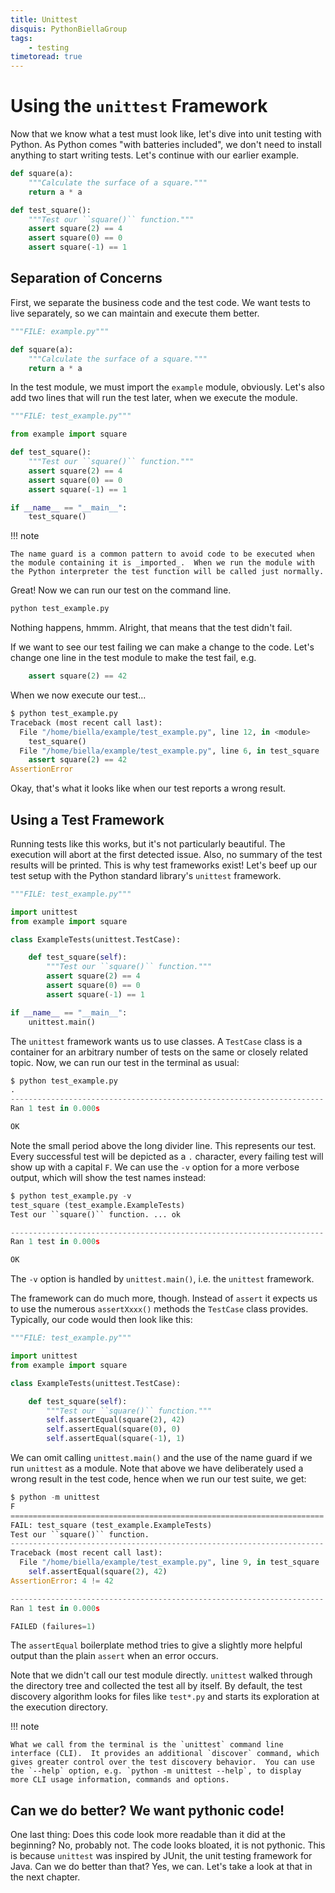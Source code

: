 ```yaml
---
title: Unittest
disquis: PythonBiellaGroup
tags:
    - testing
timetoread: true
---
```


# Using the `unittest` Framework

Now that we know what a test must look like, let's dive into unit testing
with Python.  As Python comes "with batteries included", we don't need to
install anything to start writing tests.  Let's continue with our earlier
example.

```python
def square(a):
    """Calculate the surface of a square."""
    return a * a

def test_square():
    """Test our ``square()`` function."""
    assert square(2) == 4
    assert square(0) == 0
    assert square(-1) == 1
```

## Separation of Concerns

First, we separate the business code and the test code.  We want tests to
live separately, so we can maintain and execute them better.

```python
"""FILE: example.py"""

def square(a):
    """Calculate the surface of a square."""
    return a * a
```

In the test module, we must import the `example` module, obviously.
Let's also add two lines that will run the test later, when we execute
the module.

```python
"""FILE: test_example.py"""

from example import square

def test_square():
    """Test our ``square()`` function."""
    assert square(2) == 4
    assert square(0) == 0
    assert square(-1) == 1

if __name__ == "__main__":
    test_square()
```

!!! note

    The name guard is a common pattern to avoid code to be executed when
    the module containing it is _imported_.  When we run the module with
    the Python interpreter the test function will be called just normally.

Great!  Now we can run our test on the command line.

```python
python test_example.py
```

Nothing happens, hmmm.  Alright, that means that the test didn't fail.

If we want to see our test failing we can make a change to the code.
Let's change one line in the test module to make the test fail, e.g.

```python
    assert square(2) == 42
```

When we now execute our test...

```python
$ python test_example.py
Traceback (most recent call last):
  File "/home/biella/example/test_example.py", line 12, in <module>
    test_square()
  File "/home/biella/example/test_example.py", line 6, in test_square
    assert square(2) == 42
AssertionError
```

Okay, that's what it looks like when our test reports a wrong result.

## Using a Test Framework

Running tests like this works, but it's not particularly beautiful.  The
execution will abort at the first detected issue.  Also, no summary of
the test results will be printed.  This is why test frameworks exist!
Let's beef up our test setup with the Python standard library's
`unittest` framework.

```python
"""FILE: test_example.py"""

import unittest
from example import square

class ExampleTests(unittest.TestCase):

    def test_square(self):
        """Test our ``square()`` function."""
        assert square(2) == 4
        assert square(0) == 0
        assert square(-1) == 1

if __name__ == "__main__":
    unittest.main()
```

The `unittest` framework wants us to use classes.  A `TestCase` class is
a container for an arbitrary number of tests on the same or closely
related topic.  Now, we can run our test in the terminal as usual:

```python
$ python test_example.py
.
----------------------------------------------------------------------
Ran 1 test in 0.000s

OK
```

Note the small period above the long divider line.  This represents our
test.  Every successful test will be depicted as a `.` character, every
failing test will show up with a capital `F`.  We can use the `-v` option
for a more verbose output, which will show the test names instead:

```python
$ python test_example.py -v
test_square (test_example.ExampleTests)
Test our ``square()`` function. ... ok

----------------------------------------------------------------------
Ran 1 test in 0.000s

OK
```

The `-v` option is handled by `unittest.main()`, i.e. the `unittest`
framework.

The framework can do much more, though.  Instead of `assert` it expects
us to use the numerous `assertXxxx()` methods the `TestCase` class
provides.  Typically, our code would then look like this:

```python
"""FILE: test_example.py"""

import unittest
from example import square

class ExampleTests(unittest.TestCase):

    def test_square(self):
        """Test our ``square()`` function."""
        self.assertEqual(square(2), 42)
        self.assertEqual(square(0), 0)
        self.assertEqual(square(-1), 1)
```

We can omit calling `unittest.main()` and the use of the name guard if we
run `unittest` as a module.  Note that above we have deliberately used a
wrong result in the test code, hence when we run our test suite, we get:

```python
$ python -m unittest
F
======================================================================
FAIL: test_square (test_example.ExampleTests)
Test our ``square()`` function.
----------------------------------------------------------------------
Traceback (most recent call last):
  File "/home/biella/example/test_example.py", line 9, in test_square
    self.assertEqual(square(2), 42)
AssertionError: 4 != 42

----------------------------------------------------------------------
Ran 1 test in 0.000s

FAILED (failures=1)
```

The `assertEqual` boilerplate method tries to give a slightly more
helpful output than the plain `assert` when an error occurs.

Note that we didn't call our test module directly.  `unittest` walked
through the directory tree and collected the test all by itself.  By
default, the test discovery algorithm looks for files like `test*.py`
and starts its exploration at the execution directory.

!!! note

    What we call from the terminal is the `unittest` command line
    interface (CLI).  It provides an additional `discover` command, which
    gives greater control over the test discovery behavior.  You can use
    the `--help` option, e.g. `python -m unittest --help`, to display
    more CLI usage information, commands and options.

## Can we do better? We want pythonic code!

One last thing:  Does this code look more readable than it did at the
beginning?  No, probably not.  The code looks bloated, it is not
pythonic.  This is because `unittest` was inspired by JUnit, the unit
testing framework for Java.  Can we do better than that?  Yes, we can.
Let's take a look at that in the next chapter.
